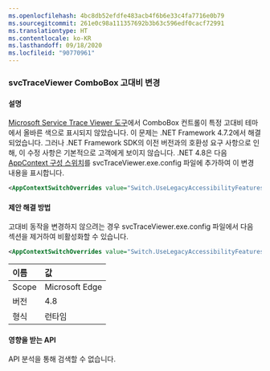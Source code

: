 ```yaml
---
ms.openlocfilehash: 4bc8db52efdfe483acb4f6b6e33c4fa7716e0b79
ms.sourcegitcommit: 261e0c98a111357692b3b63c596edf0cacf72991
ms.translationtype: HT
ms.contentlocale: ko-KR
ms.lasthandoff: 09/18/2020
ms.locfileid: "90770961"
---
```

### <a name="svctraceviewer-combobox-high-contrast-change"></a>svcTraceViewer ComboBox 고대비 변경

#### <a name="details"></a>설명

[Microsoft Service Trace Viewer 도구](~/docs/framework/wcf/service-trace-viewer-tool-svctraceviewer-exe.md)에서 ComboBox 컨트롤이 특정 고대비 테마에서 올바른 색으로 표시되지 않았습니다. 이 문제는 .NET Framework 4.7.2에서 해결되었습니다. 그러나 .NET Framework SDK의 이전 버전과의 호환성 요구 사항으로 인해, 이 수정 사항은 기본적으로 고객에게 보이지 않습니다. .NET 4.8은 다음 [AppContext 구성 스위치](~/docs/framework/configure-apps/file-schema/runtime/appcontextswitchoverrides-element.md)를 svcTraceViewer.exe.config 파일에 추가하여 이 변경 내용을 표시합니다.

```xml
<AppContextSwitchOverrides value="Switch.UseLegacyAccessibilityFeatures=false;Switch.UseLegacyAccessibilityFeatures.2=false" />
```

#### <a name="suggestion"></a>제안 해결 방법

고대비 동작을 변경하지 않으려는 경우 svcTraceViewer.exe.config 파일에서 다음 섹션을 제거하여 비활성화할 수 있습니다.

```xml
<AppContextSwitchOverrides value="Switch.UseLegacyAccessibilityFeatures=false;Switch.UseLegacyAccessibilityFeatures.2=false" />
```

| 이름    | 값   |
|:--------|:--------|
| Scope   | Microsoft Edge    |
| 버전 | 4.8     |
| 형식    | 런타임 |

#### <a name="affected-apis"></a>영향을 받는 API

API 분석을 통해 검색할 수 없습니다.

<!--

#### Affected APIs

Not detectable via API analysis.

-->
